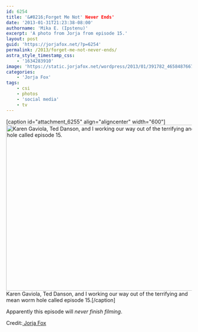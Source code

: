 ```yaml
---
id: 6254
title: '&#8216;Forget Me Not' Never Ends'
date: '2013-01-31T21:23:38-08:00'
authorname: 'Mika E. (Ipstenu)'
excerpt: 'A photo from Jorja from episode 15.'
layout: post
guid: 'https://jorjafox.net/?p=6254'
permalink: /2013/forget-me-not-never-ends/
astra_style_timestamp_css:
    - '1634283910'
image: 'https://static.jorjafox.net/wordpress/2013/01/391782_465848766798306_1315487482_n.jpeg'
categories:
    - 'Jorja Fox'
tags:
    - csi
    - photos
    - 'social media'
    - tv
---
```


[caption id="attachment_6255" align="aligncenter" width="600"]<img class="size-large wp-image-6255" alt="Karen Gaviola, Ted Danson, and I working our way out of the terrifying and mean worm hole called episode 15." src="//static.jorjafox.net/wordpress/2013/01/391782_465848766798306_1315487482_n.jpeg" width="600" height="450" /> Karen Gaviola, Ted Danson, and I working our way out of the terrifying and mean worm hole called episode 15.[/caption]

Apparently this episode will _never finish filming_.

Credit:<a href="https://www.facebook.com/photo.php?fbid=465848766798306&amp;set=a.342411762475341.75309.342354322481085&amp;type=1"> Jorja Fox</a>
